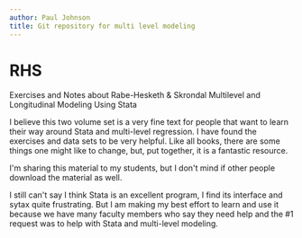 ```yaml
---
author: Paul Johnson
title: Git repository for multi level modeling
---
```


# RHS
Exercises and Notes about Rabe-Hesketh &amp; Skrondal Multilevel and Longitudinal Modeling Using Stata

I believe this two volume set is a very fine text for people that want to learn their way around 
Stata and multi-level regression.  I have found the exercises and data sets to be very helpful.
Like all books, there are some things one might like to change,
but, put together, it is a fantastic resource.

I'm sharing this material to my students, but I don't mind if other people
download the material as well. 

I still can't say I think Stata is an excellent program, I find its interface and sytax quite
frustrating. But I am making my best effort to learn and use it because we have many
faculty members who say they need help and the #1 request was to help with Stata
and multi-level modeling.
